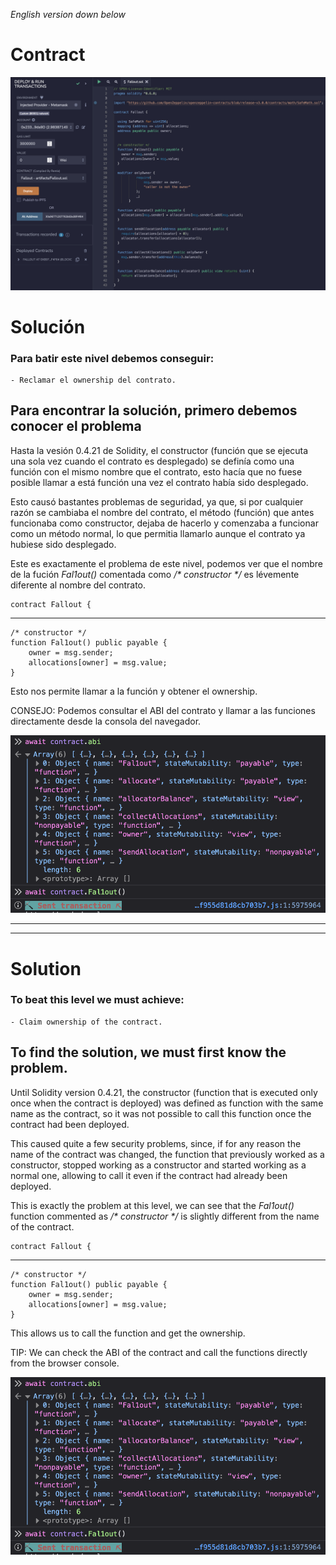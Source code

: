 _English version down below_

# Contract

![](./Fallout.png)

# Solución

### Para batir este nivel debemos conseguir:

    - Reclamar el ownership del contrato.

## Para encontrar la solución, primero debemos conocer el problema

Hasta la vesión 0.4.21 de Solidity, el constructor (función que se ejecuta una sola vez cuando el contrato es desplegado) se definía como una función con el mismo nombre que el contrato, esto hacía que no fuese posible llamar a está función una vez el contrato había sido desplegado.

Esto causó bastantes problemas de seguridad, ya que, si por cualquier razón se cambiaba el nombre del contrato, el método (función) que antes funcionaba como constructor, dejaba de hacerlo y comenzaba a funcionar como un método normal, lo que permitia llamarlo aunque el contrato ya hubiese sido desplegado.

Este es exactamente el problema de este nivel, podemos ver que el nombre de la fución _Fal1out()_ comentada como _/* constructor */_ es lévemente diferente al nombre del contrato.

	contract Fallout {
-----------------------------
	/* constructor */
	function Fal1out() public payable {
		owner = msg.sender;
		allocations[owner] = msg.value;
	}

Esto nos permite llamar a la función y obtener el ownership.

CONSEJO: Podemos consultar el ABI del contrato y llamar a las funciones directamente desde la consola del navegador.

![](./Console.png)

----------
----------

# Solution

### To beat this level we must achieve:

    - Claim ownership of the contract.

## To find the solution, we must first know the problem.

Until Solidity version 0.4.21, the constructor (function that is executed only once when the contract is deployed) was defined as function with the same name as the contract, so it was not possible to call this function once the contract had been deployed.

This caused quite a few security problems, since, if for any reason the name of the contract was changed, the function that previously worked as a constructor, stopped working as a constructor and started working as a normal one, allowing to call it even if the contract had already been deployed.

This is exactly the problem at this level, we can see that the _Fal1out()_ function commented as _/* constructor */_ is slightly different from the name of the contract.

	contract Fallout {
-----------------------------
	/* constructor */
	function Fal1out() public payable {
		owner = msg.sender;
		allocations[owner] = msg.value;
	}

This allows us to call the function and get the ownership.

TIP: We can check the ABI of the contract and call the functions directly from the browser console.

![](./Console.png)